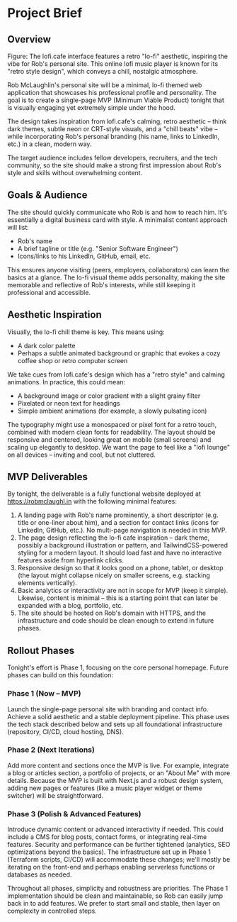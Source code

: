 # Project Brief

## Overview

Figure: The lofi.cafe interface features a retro "lo-fi" aesthetic, inspiring the vibe for Rob's personal site. This online lofi music player is known for its "retro style design", which conveys a chill, nostalgic atmosphere.

Rob McLaughlin's personal site will be a minimal, lo-fi themed web application that showcases his professional profile and personality. The goal is to create a single-page MVP (Minimum Viable Product) tonight that is visually engaging yet extremely simple under the hood.

The design takes inspiration from lofi.cafe's calming, retro aesthetic – think dark themes, subtle neon or CRT-style visuals, and a "chill beats" vibe – while incorporating Rob's personal branding (his name, links to LinkedIn, etc.) in a clean, modern way.

The target audience includes fellow developers, recruiters, and the tech community, so the site should make a strong first impression about Rob's style and skills without overwhelming content.

## Goals & Audience

The site should quickly communicate who Rob is and how to reach him. It's essentially a digital business card with style. A minimalist content approach will list:
- Rob's name
- A brief tagline or title (e.g. "Senior Software Engineer")
- Icons/links to his LinkedIn, GitHub, email, etc.

This ensures anyone visiting (peers, employers, collaborators) can learn the basics at a glance. The lo-fi visual theme adds personality, making the site memorable and reflective of Rob's interests, while still keeping it professional and accessible.

## Aesthetic Inspiration

Visually, the lo-fi chill theme is key. This means using:
- A dark color palette
- Perhaps a subtle animated background or graphic that evokes a cozy coffee shop or retro computer screen

We take cues from lofi.cafe's design which has a "retro style" and calming animations. In practice, this could mean:
- A background image or color gradient with a slight grainy filter
- Pixelated or neon text for headings
- Simple ambient animations (for example, a slowly pulsating icon)

The typography might use a monospaced or pixel font for a retro touch, combined with modern clean fonts for readability. The layout should be responsive and centered, looking great on mobile (small screens) and scaling up elegantly to desktop. We want the page to feel like a "lofi lounge" on all devices – inviting and cool, but not cluttered.

## MVP Deliverables

By tonight, the deliverable is a fully functional website deployed at https://robmclaughl.in with the following minimal features:

1. A landing page with Rob's name prominently, a short descriptor (e.g. title or one-liner about him), and a section for contact links (icons for LinkedIn, GitHub, etc.). No multi-page navigation is needed in this MVP.
2. The page design reflecting the lo-fi cafe inspiration – dark theme, possibly a background illustration or pattern, and TailwindCSS-powered styling for a modern layout. It should load fast and have no interactive features aside from hyperlink clicks.
3. Responsive design so that it looks good on a phone, tablet, or desktop (the layout might collapse nicely on smaller screens, e.g. stacking elements vertically).
4. Basic analytics or interactivity are not in scope for MVP (keep it simple). Likewise, content is minimal – this is a starting point that can later be expanded with a blog, portfolio, etc.
5. The site should be hosted on Rob's domain with HTTPS, and the infrastructure and code should be clean enough to extend in future phases.

## Rollout Phases

Tonight's effort is Phase 1, focusing on the core personal homepage. Future phases can build on this foundation:

### Phase 1 (Now – MVP)
Launch the single-page personal site with branding and contact info. Achieve a solid aesthetic and a stable deployment pipeline. This phase uses the tech stack described below and sets up all foundational infrastructure (repository, CI/CD, cloud hosting, DNS).

### Phase 2 (Next Iterations)
Add more content and sections once the MVP is live. For example, integrate a blog or articles section, a portfolio of projects, or an "About Me" with more details. Because the MVP is built with Next.js and a robust design system, adding new pages or features (like a music player widget or theme switcher) will be straightforward.

### Phase 3 (Polish & Advanced Features)
Introduce dynamic content or advanced interactivity if needed. This could include a CMS for blog posts, contact forms, or integrating real-time features. Security and performance can be further tightened (analytics, SEO optimizations beyond the basics). The infrastructure set up in Phase 1 (Terraform scripts, CI/CD) will accommodate these changes; we'll mostly be iterating on the front-end and perhaps enabling serverless functions or databases as needed.

Throughout all phases, simplicity and robustness are priorities. The Phase 1 implementation should be clean and maintainable, so Rob can easily jump back in to add features. We prefer to start small and stable, then layer on complexity in controlled steps.
